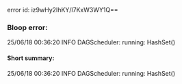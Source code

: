 error id: iz9wHy2IhKY/l7KxW3WY1Q==
### Bloop error:

25/06/18 00:36:20 INFO DAGScheduler: running: HashSet()
#### Short summary: 

25/06/18 00:36:20 INFO DAGScheduler: running: HashSet()